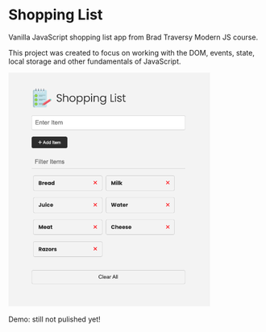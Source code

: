 # Shopping List

Vanilla JavaScript shopping list app from Brad Traversy Modern JS course.

This project was created to focus on working with the DOM, events, state, local storage and other fundamentals of JavaScript.

<img src="images/screen.png" width="400">

Demo: still not pulished yet!
